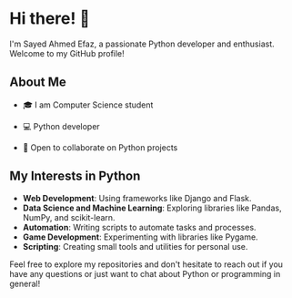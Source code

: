 # Hi there! 👋

I'm Sayed Ahmed Efaz, a passionate Python developer and enthusiast. Welcome to my GitHub profile!

## About Me

- 🎓 I am Computer Science student
- 💻 Python developer

- 👯 Open to collaborate on Python projects

## My Interests in Python

- **Web Development**: Using frameworks like Django and Flask.
- **Data Science and Machine Learning**: Exploring libraries like Pandas, NumPy, and scikit-learn.
- **Automation**: Writing scripts to automate tasks and processes.
- **Game Development**: Experimenting with libraries like Pygame.
- **Scripting**: Creating small tools and utilities for personal use.


Feel free to explore my repositories and don't hesitate to reach out if you have any questions or just want to chat about Python or programming in general!

